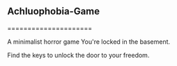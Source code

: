 ## Achluophobia-Game
=====================

A minimalist horror game 
You're locked in the basement.

Find the keys to unlock the door to your freedom.


